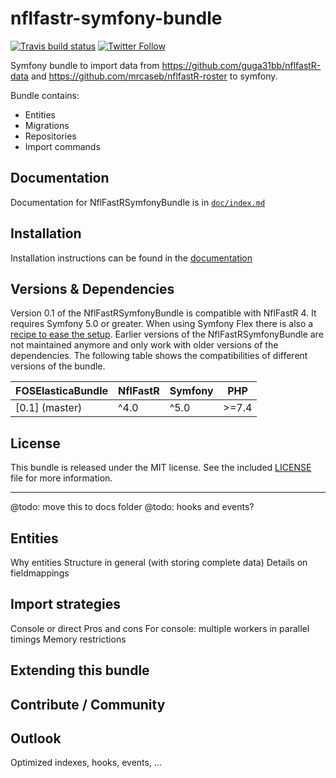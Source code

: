 # nflfastr-symfony-bundle

<!-- badges: start -->

[![Travis build
status](https://travis-ci.com/HansPeterOrding/nflfastr-symfony-bundle.svg?branch=main)](https://travis-ci.com/github/HansPeterOrding/nflfastr-symfony-bundle)
[![Twitter
Follow](https://img.shields.io/twitter/follow/splatter2507.svg?style=social)](https://twitter.com/splatter2507)
<!-- ![GitHub release (latest by date)](https://img.shields.io/github/v/release/HansPeterOrding/nflfastr-symfony-bundle?label=development%20version) -->
<!-- badges: end -->

Symfony bundle to import data from https://github.com/guga31bb/nflfastR-data and https://github.com/mrcaseb/nflfastR-roster to symfony.

Bundle contains:
* Entities
* Migrations
* Repositories
* Import commands

Documentation
-------------

Documentation for NflFastRSymfonyBundle is in [`doc/index.md`](doc/index.md)

Installation
------------

Installation instructions can be found in the [documentation](doc/setup.md)

Versions & Dependencies
-----------------------

Version 0.1 of the NflFastRSymfonyBundle is compatible with NflFastR 4. It requires Symfony 5.0 or greater. When using
Symfony Flex there is also a [recipe to ease the setup](https://github.com/symfony/recipes-contrib/tree/master/hans-peter-ording/nflfastr-symfony-bundle/0.1).
Earlier versions of the NflFastRSymfonyBundle are not maintained anymore and only work with older versions of the dependencies.
The following table shows the compatibilities of different versions of the bundle.

| FOSElasticaBundle                                                                       | NflFastR | Symfony    | PHP   |
| --------------------------------------------------------------------------------------- | ---------| ---------- | ----- |
| [0.1] (master)                                                                          | ^4.0     | ^5.0       | >=7.4 |

License
-------

This bundle is released under the MIT license. See the included [LICENSE](LICENSE) file for more information.




___

@todo: move this to docs folder
@todo: hooks and events?


## Entities

Why entities
Structure in general (with storing complete data)
Details on fieldmappings

## Import strategies

Console or direct
Pros and cons
For console:
multiple workers in parallel
timings
Memory restrictions

## Extending this bundle

## Contribute / Community

## Outlook

Optimized indexes, hooks, events, ...
